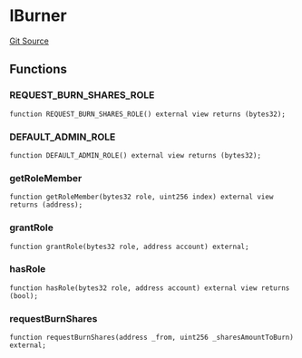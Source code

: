 # IBurner

[Git Source](https://github.com/lidofinance/community-staking-module/blob/8ce9441dce1001c93d75d065f051013ad5908976/src/interfaces/IBurner.sol)

## Functions

### REQUEST_BURN_SHARES_ROLE

```solidity
function REQUEST_BURN_SHARES_ROLE() external view returns (bytes32);
```

### DEFAULT_ADMIN_ROLE

```solidity
function DEFAULT_ADMIN_ROLE() external view returns (bytes32);
```

### getRoleMember

```solidity
function getRoleMember(bytes32 role, uint256 index) external view returns (address);
```

### grantRole

```solidity
function grantRole(bytes32 role, address account) external;
```

### hasRole

```solidity
function hasRole(bytes32 role, address account) external view returns (bool);
```

### requestBurnShares

```solidity
function requestBurnShares(address _from, uint256 _sharesAmountToBurn) external;
```

